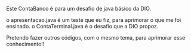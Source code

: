 Este ContaBanco é para um desafio de java básico da DIO.

o apresentacao.java é um teste que eu fiz, para aprimorar o que me foi ensinado.
o ContaTerminal.java é o desafio que a DIO propoz. 

Pretendo fazer outros códigos, com o mesmo tema, para aprimorar esse conhecimento!!